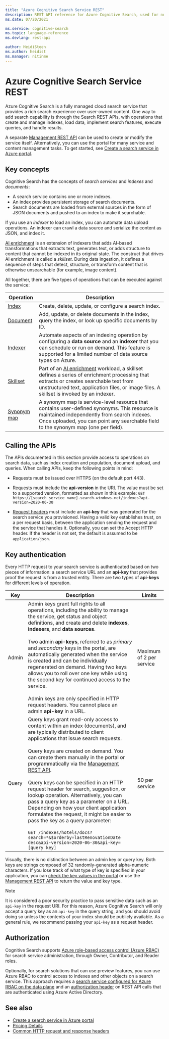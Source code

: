 ```yaml
---
title: "Azure Cognitive Search Service REST"
description: REST API reference for Azure Cognitive Search, used for non-managed code such as Java, JavaScript, node.js, Python, and any programming language compatible with REST.
ms.date: 07/20/2021

ms.service: cognitive-search
ms.topic: language-reference
ms.devlang: rest-api

author: HeidiSteen
ms.author: heidist
ms.manager: nitinme
---
```

# Azure Cognitive Search Service REST

Azure Cognitive Search is a fully managed cloud search service that provides a rich search experience over user-owned content. One way to add search capability is through the Search REST APIs, with operations that create and manage indexes, load data, implement search features, execute queries, and handle results.

A separate [Management REST API](/rest/api/searchmanagement) can be used to create or modify the service itself. Alternatively, you can use the portal for many service and content management tasks. To get started, see [Create a search service in Azure portal](/azure/search/search-create-service-portal).

## Key concepts

Cognitive Search has the concepts of *search services* and *indexes* and *documents*:

- A search service contains one or more indexes.
- An index provides persistent storage of search documents.
- Search documents are loaded from external sources in the form of JSON documents and pushed to an index to make it searchable.

If you use an *indexer* to load an index, you can automate data upload operations. An indexer can crawl a data source and serialize the content as JSON, and index it.

[AI enrichment](/azure/search/cognitive-search-concept-intro) is an extension of indexers that adds AI-based transformations that extracts text, generates text, or adds structure to content that cannot be indexed in its original state. The construct that drives AI enrichment is called a *skillset*. During data ingestion, it defines a sequence of steps that detect, structure, or transform content that is otherwise unsearchable (for example, image content).

All together, there are five types of operations that can be executed against the service:  

| Operation | Description |
|-----------|-------------|
| [Index](index-operations.md) | Create, delete, update, or configure a search index. |
| [Document](document-operations.md) | Add, update, or delete documents in the index, query the index, or look up specific documents by ID. |
| [Indexer](indexer-operations.md) | Automate aspects of an indexing operation by configuring a **data source** and an **indexer** that you can schedule or run on demand. This feature is supported for a limited number of data source types on Azure. |
| [Skillset](skillset-operations.md) | Part of an [AI enrichment](/azure/search/cognitive-search-concept-intro) workload, a skillset defines a series of enrichment processing that extracts or creates searchable text from unstructured text, application files, or image files. A skillset is invoked by an indexer. |
| [Synonym map](synonym-map-operations.md) | A synonym map is service-level resource that contains user-defined synonyms. This resource is maintained independently from search indexes. Once uploaded, you can point any searchable field to the synonym map (one per field). |

## Calling the APIs

 The APIs documented in this section provide access to operations on search data, such as index creation and population, document upload, and queries. When calling APIs, keep the following points in mind:  

- Requests must be issued over HTTPS (on the default port 443).  

- Requests must include the **api-version** in the URI. The value must be set to a supported version, formatted as shown in this example: `GET https://[search service name].search.windows.net/indexes?api-version=2020-06-30`  

- [Request headers](common-http-request-and-response-headers-used-in-azure-search.md) must include an **api-key** that was generated for the search service you provisioned. Having a valid key establishes trust, on a per request basis, between the application sending the request and the service that handles it. Optionally, you can set the Accept HTTP header. If the header is not set, the default is assumed to be `application/json`.

## Key authentication

Every HTTP request to your search service is authenticated based on two pieces of information: a search service URL and an **api-key** that provides proof the request is from a trusted entity. There are  two types of **api-keys** for different levels of operation.  

|Key|Description|Limits|  
|---------|-----------------|------------|  
|Admin|Admin keys grant full rights to all operations, including the ability to manage the service, get status and object definitions, and create and delete **indexes**, **indexers**, and **data sources**. </br></br>Two admin **api-keys**, referred to as *primary* and *secondary* keys in the portal, are automatically generated when the service is created and can be individually regenerated on demand. Having two keys allows you to roll over one key while using the second key for continued access to the service. </br></br>Admin keys are only specified in HTTP request headers. You cannot place an admin **api-key** in a URL.|Maximum of 2 per service|  
|Query|Query keys grant read-only access to content within an index (documents), and are typically distributed to client applications that issue search requests. </br></br>Query keys are created on demand. You can create them manually in the portal or programmatically via the [Management REST API](/rest/api/searchmanagement). </br></br>Query keys can be specified  in an HTTP request header for search, suggestion, or lookup operation. Alternatively, you can pass a query key  as a parameter on a URL. Depending on how your client application formulates the request, it might be easier to pass the key as a query parameter: </br></br>`GET /indexes/hotels/docs?search=*&$orderby=lastRenovationDate desc&api-version=2020-06-30&api-key=[query key]`|50 per service|  

 Visually, there is no distinction between an admin key or query key. Both keys are strings composed of 32 randomly-generated alpha-numeric characters. If you lose track of what type of key is specified in your application, you can [check the key values in the portal](https://portal.azure.com) or use the [Management REST API](/rest/api/searchmanagement) to return the value and key type.  

> [!NOTE]  
> It is considered a poor security practice to pass sensitive data such as an `api-key` in the request URI. For this reason, Azure Cognitive Search will only accept a query key as an `api-key` in the query string, and you should avoid doing so unless the contents of your index should be publicly available. As a general rule, we recommend passing your `api-key` as a request header.  

## Authorization

Cognitive Search supports [Azure role-based access control (Azure RBAC)](/azure/role-based-access-control/overview) for search service administration, through Owner, Contributor, and Reader roles.

Optionally, for search solutions that can use preview features, you can use Azure RBAC to control access to indexes and other objects on a search service. This approach requires a [search service configured for Azure RBAC on the data plane](/azure/search/search-security-rbac) and an [authorization header](common-http-request-and-response-headers-used-in-azure-search.md) on REST API calls that are authenticated using Azure Active Directory.

## See also

- [Create a search service in Azure portal](/azure/search/search-create-service-portal)
- [Pricing Details](/pricing/details/search/)
- [Common HTTP request and response headers](common-http-request-and-response-headers-used-in-azure-search.md)
